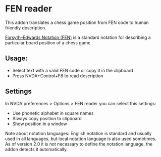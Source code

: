 # FEN reader 

This addon translates a chess game position from FEN code to human friendly description.

[Forsyth–Edwards Notation (FEN)](https://en.wikipedia.org/wiki/Forsyth%E2%80%93Edwards_Notation) is a standard notation for describing a particular board position of a chess game.

## Usage:

* Select text with a valid FEN code or copy it in the clipboard
* Press NVDA+Control+F8 to read description

## Settings 
In NVDA preferences > Options > FEN reader you can select this settings:
* Use phonetic alphabet in square names
* Always copy position to clipboard
* Show position in a window

Note about notation languages: English notation is standard and usually used in all languages, but local notation language is also used sometimes. As of version 2.0 it is not necessary to define the notation language, the addon detects it automatically.